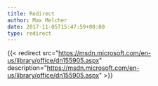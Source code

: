 ```yaml
---
title: Redirect
author: Max Melcher
date: 2017-11-05T15:47:59+00:00
type: redirect
---
```

{{< redirect src="https://msdn.microsoft.com/en-us/library/office/dn155905.aspx" description="https://msdn.microsoft.com/en-us/library/office/dn155905.aspx" >}}
